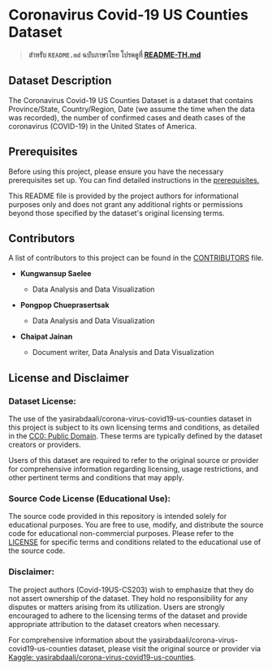 # Coronavirus Covid-19 US Counties Dataset

> **สำหรับ `README.md` ฉบับภาษาไทย โปรดดูที่ [README-TH.md](README-TH.md)**

## Dataset Description
The Coronavirus Covid-19 US Counties Dataset is a dataset that contains Province/State,
Country/Region, Date (we assume the time when the data was recorded),
the number of confirmed cases and death cases of the coronavirus (COVID-19) in the United States of America.

## Prerequisites

Before using this project, please ensure you have the necessary prerequisites set up. You can find detailed instructions in the [prerequisites.](docs/prerequisites.md)

This README file is provided by the project authors for informational purposes only and does not grant any additional rights or permissions beyond those specified by the dataset's original licensing terms.

## Contributors

A list of contributors to this project can be found in the [CONTRIBUTORS](CONTRIBUTORS.md) file.

- **Kungwansup Saelee**
  - Data Analysis and Data Visualization

- **Pongpop Chueprasertsak**
  - Data Analysis and Data Visualization

- **Chaipat Jainan**
  - Document writer, Data Analysis and Data Visualization


## License and Disclaimer

### Dataset License:

The use of the yasirabdaali/corona-virus-covid19-us-counties dataset in this project is subject to its own licensing terms and conditions,
as detailed in the [CC0: Public Domain](https://creativecommons.org/publicdomain/zero/1.0/).
These terms are typically defined by the dataset creators or providers.

Users of this dataset are required to refer to the original source or provider for comprehensive information regarding licensing,
usage restrictions, and other pertinent terms and conditions that may apply.

### Source Code License (Educational Use):

The source code provided in this repository is intended solely for educational purposes.
You are free to use, modify, and distribute the source code for educational non-commercial purposes.
Please refer to the [LICENSE](../LICENSE) for specific terms and conditions related to the educational use of the source code.

### Disclaimer:

The project authors (Covid-19US-CS203) wish to emphasize that they do not assert ownership of the dataset. They hold no responsibility for any disputes or matters arising from its utilization. Users are strongly encouraged to adhere to the licensing terms of the dataset and provide appropriate attribution to the dataset creators when necessary.

For comprehensive information about the yasirabdaali/corona-virus-covid19-us-counties dataset, please visit the original source or provider via [Kaggle: yasirabdaali/corona-virus-covid19-us-counties](https://www.kaggle.com/datasets/yasirabdaali/corona-virus-covid19-us-counties).

